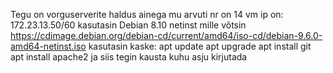 Tegu on vorguserverite haldus ainega
mu arvuti nr on 14
vm ip on: 172.23.13.50/60
kasutasin Debian 8.10 netinst mille võtsin https://cdimage.debian.org/debian-cd/current/amd64/iso-cd/debian-9.6.0-amd64-netinst.iso
kasutasin kaske:
apt update
apt upgrade
apt install git
apt install apache2
ja siis tegin kausta kuhu asju kirjutada


